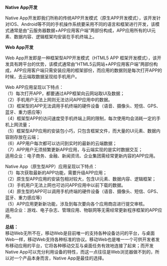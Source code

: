 **Native App开发**  

Native App开发即我们所称的传统APP开发模式（原生APP开发模式），该开发针对IOS、Android等不同的手机操作系统要采用不同的语言和框架进行开发，该模式通常是由“云服务器数据+APP应用客户端”两部份构成，APP应用所有的UI元素、数据内容、逻辑框架均安装在手机终端上。  

**Web App开发**  

Web App开发即是一种框架型APP开发模式（HTML5  APP 框架开发模式），该开发具有跨平台的优势，该模式通常由“HTML5云网站+APP应用客户端”两部份构成，APP应用客户端只需安装应用的框架部份，而应用的数据则是每次打开APP的时候，去云端取数据呈现给手机用户。  

Web APP应用呈现以下特点：  
	（1）每次打开APP，都要通过APP框架向云网站取UI及数据；  
	（2）手机用户无法上网则无法访问APP应用中的数据。  
	（3）框架型的APP无法调用手机终端的硬件设备（语音、摄像头、短信、GPS、蓝牙、重力感应等）  
	（4）框架型APP的访问速度受手机终端上网的限制，每次使用均会消耗一定的手机上网流量；  
	（5）框架型APP应用的安装包小巧，只包含框架文件，而大量的UI元素、数据内容刚存放在云端；  
	（6）APP用户每次都可以访问到实时的最新的云端数据；  
	（7）APP用户无须频繁更新APP应用，与云端实现的是实时数据交互；  
	适用企业：电子商务、金融、新闻资讯、企业集团需经常更新内容的APP应用。  

Native App（原生型APP）应用呈现以下特点：  
	（1）每次获取最新的APP功能，需要升级APP应用；  
	（2）原生型APP应用的安装包相对较大，包含UI元素、数据内容、逻辑框架；  
	（3）手机用户无法上网也可访问APP应用中以前下载的数据。  
	（4）原生型的APP可以调用手机终端的硬件设备（语音、摄像头、短信、GPS、蓝牙、重力感应等）  
	（5）APP应用更新新功能，涉及到每次要向各个应用商店进行提交审核。  
	适用企业：游戏、电子杂志、管理应用、物联网等无需经常更新程序框架的APP应用。  


**总结：**  
移动Web无所不在，移动Web是目前唯一的支持各种设备访问的平台，与桌面Web一样，移动Web支持各种标准的协议。移动Web也是唯一一个可供开发者发布移动应用的平台，它将各种移动交互与桌面任务有效地连接了起来；而开发Native App可以充分利用设备的特性，而这一点往往是Web浏览器做不到的，所以对一个产品本身而言，Native App是最佳的选择。